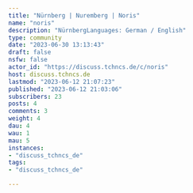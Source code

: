 ```yaml
---
title: "Nürnberg | Nuremberg | Noris" 
name: "noris"
description: "NürnbergLanguages: German / English"
type: community
date: "2023-06-30 13:13:43"
draft: false
nsfw: false
actor_id: "https://discuss.tchncs.de/c/noris"
host: discuss.tchncs.de
lastmod: "2023-06-12 21:07:23"
published: "2023-06-12 21:03:06"
subscribers: 23
posts: 4
comments: 3
weight: 4
dau: 4
wau: 1
mau: 5
instances:
- "discuss_tchncs_de"
tags: 
- "discuss_tchncs_de"

---
```


